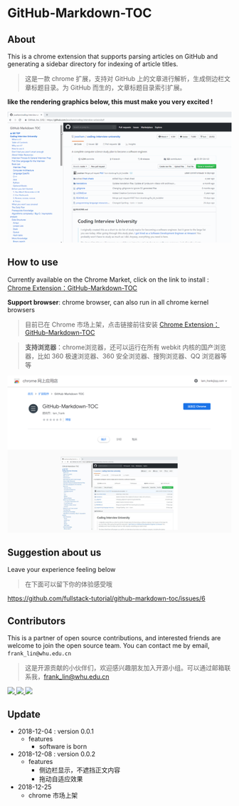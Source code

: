 # GitHub-Markdown-TOC

## About

This is a chrome extension that supports parsing articles on GitHub and generating a sidebar directory for indexing of article titles.

> 这是一款 chrome 扩展，支持对 GitHub 上的文章进行解析，生成侧边栏文章标题目录。为 GitHub  而生的，文章标题目录索引扩展。



**like the rendering graphics below, this must make you very excited !**

![markdown-toc-2](assets/markdown-toc-2.gif)



## How to use

Currently available on the Chrome Market, click on the link to install : [Chrome Extension：GitHub-Markdown-TOC](https://chrome.google.com/webstore/detail/github-markdown-toc/hjjnbcjiekmpmkbogjkpchdblioffihb?hl=zh-CN)

**Support browser**: chrome browser, can also run in all chrome kernel browsers

> 目前已在 Chrome 市场上架，点击链接前往安装 [Chrome Extension：GitHub-Markdown-TOC](https://chrome.google.com/webstore/detail/github-markdown-toc/hjjnbcjiekmpmkbogjkpchdblioffihb?hl=zh-CN)
>

> **支持浏览器**：chrome浏览器，还可以运行在所有 webkit 内核的国产浏览器，比如 360 极速浏览器、360 安全浏览器、搜狗浏览器、QQ 浏览器等等



![1545712158274](assets/1545712158274.png)



## Suggestion about us

Leave your experience feeling below

> 在下面可以留下你的体验感受哦

https://github.com/fullstack-tutorial/github-markdown-toc/issues/6



## Contributors

This is a partner of open source contributions, and interested friends are welcome to join the open source team. You can contact me by email, `frank_lin@whu.edu.cn`

> 这是开源贡献的小伙伴们，欢迎感兴趣朋友加入开源小组。可以通过邮箱联系我，frank_lin@whu.edu.cn

<a href="https://github.com/frank-lam">
 <img src="https://avatars1.githubusercontent.com/u/19153458?s=460&v=4" width="50px">
</a> 
<a href="https://github.com/dxiaoqi">
 <img src="https://avatars0.githubusercontent.com/u/17349750?s=460&v=4" width="50px">
</a>
<a href="https://github.com/dzeze">
 <img src="https://avatars2.githubusercontent.com/u/26563336?s=460&v=4" width="50px">
</a>



## Update

- 2018-12-04 : version 0.0.1
  - features
    - software is born
- 2018-12-08 : version 0.0.2
  - features
    - 侧边栏显示，不遮挡正文内容
    - 拖动自适应效果
- 2018-12-25
  - chrome 市场上架

